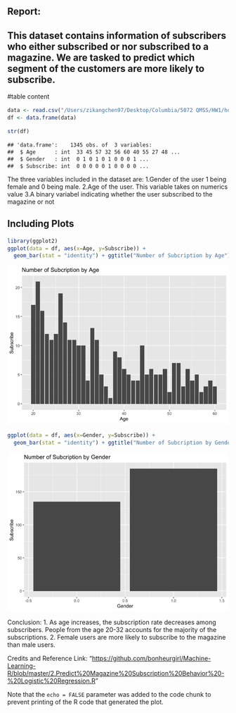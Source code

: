 ## Report:

## This dataset contains information of subscribers who either subscribed or nor subscribed to a magazine. We are tasked to predict which segment of the customers are more likely to subscribe.

#table content

``` r
data <- read.csv("/Users/zikangchen97/Desktop/Columbia/5072 QMSS/HW1/homework-1/src/hw_file/subscribed_data.csv")
df <- data.frame(data)
```

``` r
str(df)
```

    ## 'data.frame':    1345 obs. of  3 variables:
    ##  $ Age      : int  33 45 57 32 56 60 40 55 27 48 ...
    ##  $ Gender   : int  0 1 0 1 0 1 0 0 0 1 ...
    ##  $ Subscribe: int  0 0 0 0 0 1 0 0 0 0 ...

The three variables included in the dataset are: 1.Gender of the user 1
being female and 0 being male. 2.Age of the user. This variable takes on
numerics value 3.A binary variabel indicating whether the user
subscribed to the magazine or not

## Including Plots

``` r
library(ggplot2)
ggplot(data = df, aes(x=Age, y=Subscribe)) + 
  geom_bar(stat = "identity") + ggtitle("Number of Subcription by Age")
```

![](HW1_files/figure-markdown_github/unnamed-chunk-3-1.png)

``` r
ggplot(data = df, aes(x=Gender, y=Subscribe)) + 
  geom_bar(stat = "identity") + ggtitle("Number of Subcription by Gender")
```

![](HW1_files/figure-markdown_github/unnamed-chunk-4-1.png)

Conclusion: 1. As age increases, the subscription rate decreases among
subscribers. People from the age 20-32 accounts for the majority of the
subscriptions. 2. Female users are more likely to subscribe to the
magazine than male users.

Credits and Reference Link:
“<https://github.com/bonheurgirl/Machine-Learning-R/blob/master/2.Predict%20Magazine%20Subscription%20Behavior%20-%20Logistic%20Regression.R>”

Note that the `echo = FALSE` parameter was added to the code chunk to
prevent printing of the R code that generated the plot.
